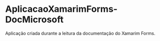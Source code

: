 # AplicacaoXamarimForms-DocMicrosoft
Aplicação criada durante a leitura da documentação do Xamarim Forms.
